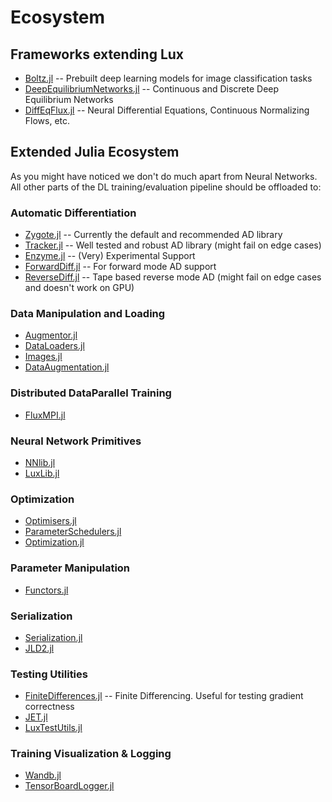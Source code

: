 # Ecosystem

## Frameworks extending Lux

- [Boltz.jl](https://github.com/LuxDL/Boltz.jl) -- Prebuilt deep learning models for image classification tasks
- [DeepEquilibriumNetworks.jl](https://github.com/SciML/DeepEquilibriumNetworks.jl) -- Continuous and Discrete Deep Equilibrium Networks
- [DiffEqFlux.jl](https://github.com/SciML/DiffEqFlux.jl) -- Neural Differential Equations, Continuous Normalizing Flows, etc.

## Extended Julia Ecosystem

As you might have noticed we don't do much apart from Neural Networks. All other parts of the DL training/evaluation pipeline should be offloaded to:

### Automatic Differentiation

- [Zygote.jl](https://github.com/FluxML/Zygote.jl) -- Currently the default and recommended AD library
- [Tracker.jl](https://github.com/FluxML/Tracker.jl) -- Well tested and robust AD library (might fail on edge cases)
- [Enzyme.jl](https://github.com/EnzymeAD/Enzyme.jl) -- (Very) Experimental Support
- [ForwardDiff.jl](https://github.com/JuliaDiff/ForwardDiff.jl) -- For forward mode AD support
- [ReverseDiff.jl](https://github.com/JuliaDiff/ReverseDiff.jl) -- Tape based reverse mode AD (might fail on edge cases and doesn't work on GPU)

### Data Manipulation and Loading

- [Augmentor.jl](https://evizero.github.io/Augmentor.jl/stable/)
- [DataLoaders.jl](https://lorenzoh.github.io/DataLoaders.jl/docs/dev/)
- [Images.jl](https://juliaimages.org/stable/)
- [DataAugmentation.jl](https://lorenzoh.github.io/DataAugmentation.jl/dev/README.md.html)

### Distributed DataParallel Training

- [FluxMPI.jl](https://github.com/avik-pal/FluxMPI.jl)

### Neural Network Primitives

- [NNlib.jl](https://fluxml.ai/Flux.jl/stable/models/nnlib/)
- [LuxLib.jl](https://luxdl.github.io/LuxLib.jl/dev/)

### Optimization 

- [Optimisers.jl](https://github.com/FluxML/Optimisers.jl)
- [ParameterSchedulers.jl](https://darsnack.github.io/ParameterSchedulers.jl/dev/README.html)
- [Optimization.jl](http://optimization.sciml.ai/stable/)

### Parameter Manipulation

- [Functors.jl](https://fluxml.ai/Functors.jl/stable/)


### Serialization

- [Serialization.jl](https://docs.julialang.org/en/v1/stdlib/Serialization/)
- [JLD2.jl](https://github.com/JuliaIO/JLD2.jl)

### Testing Utilities

- [FiniteDifferences.jl](https://github.com/JuliaDiff/FiniteDifferences.jl) -- Finite Differencing. Useful for testing gradient correctness
- [JET.jl](https://aviatesk.github.io/JET.jl/dev/)
- [LuxTestUtils.jl](https://github.com/LuxDL/LuxTestUtils.jl)

### Training Visualization & Logging

- [Wandb.jl](https://github.com/avik-pal/Wandb.jl)
- [TensorBoardLogger.jl](https://github.com/PhilipVinc/TensorBoardLogger.jl)
